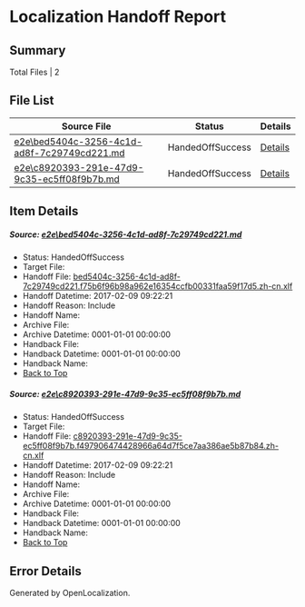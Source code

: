 # <a name='report-top'></a> Localization Handoff Report

## Summary
 Total Files | 2

## File List
 Source File | Status | Details 
 ----------- | ------ | ------- 
 [e2e\bed5404c-3256-4c1d-ad8f-7c29749cd221.md](https://github.com/OpenLocalizationTestOrg/ol-test0/blob/1886a261623864a2f46c2d572e5e75731c990d88/e2e/bed5404c-3256-4c1d-ad8f-7c29749cd221.md) | HandedOffSuccess | [Details](#35444854319cc2c3e930174b21bb0d0421bb93ef1)
 [e2e\c8920393-291e-47d9-9c35-ec5ff08f9b7b.md](https://github.com/OpenLocalizationTestOrg/ol-test0/blob/1886a261623864a2f46c2d572e5e75731c990d88/e2e/c8920393-291e-47d9-9c35-ec5ff08f9b7b.md) | HandedOffSuccess | [Details](#e83671b39aa04aaa7df01deedf4ad7fa2dec54a72)

## Item Details
##### <a name='35444854319cc2c3e930174b21bb0d0421bb93ef1'></a> Source: [e2e\bed5404c-3256-4c1d-ad8f-7c29749cd221.md](https://github.com/OpenLocalizationTestOrg/ol-test0/blob/1886a261623864a2f46c2d572e5e75731c990d88/e2e/bed5404c-3256-4c1d-ad8f-7c29749cd221.md)
* Status: HandedOffSuccess
* Target File: 
* Handoff File: [bed5404c-3256-4c1d-ad8f-7c29749cd221.f75b6f96b98a962e16354ccfb00331faa59f17d5.zh-cn.xlf](https://github.com/OpenLocalizationTestOrg/ol-test0-handoff/blob/99c444f4c28869b5db84acc1cd7aac67276cc7e3/ol-handoff/OpenLocalizationTestOrg/ol-test0-zhcn/shujia/ht/bed5404c-3256-4c1d-ad8f-7c29749cd221.f75b6f96b98a962e16354ccfb00331faa59f17d5.zh-cn.xlf)
* Handoff Datetime: 2017-02-09 09:22:21
* Handoff Reason: Include
* Handoff Name: 
* Archive File: 
* Archive Datetime: 0001-01-01 00:00:00
* Handback File: 
* Handback Datetime: 0001-01-01 00:00:00
* Handback Name: 
* [Back to Top](#report-top)

##### <a name='e83671b39aa04aaa7df01deedf4ad7fa2dec54a72'></a> Source: [e2e\c8920393-291e-47d9-9c35-ec5ff08f9b7b.md](https://github.com/OpenLocalizationTestOrg/ol-test0/blob/1886a261623864a2f46c2d572e5e75731c990d88/e2e/c8920393-291e-47d9-9c35-ec5ff08f9b7b.md)
* Status: HandedOffSuccess
* Target File: 
* Handoff File: [c8920393-291e-47d9-9c35-ec5ff08f9b7b.f497906474428966a64d7f5ce7aa386ae5b87b84.zh-cn.xlf](https://github.com/OpenLocalizationTestOrg/ol-test0-handoff/blob/99c444f4c28869b5db84acc1cd7aac67276cc7e3/ol-handoff/OpenLocalizationTestOrg/ol-test0-zhcn/shujia/ht/c8920393-291e-47d9-9c35-ec5ff08f9b7b.f497906474428966a64d7f5ce7aa386ae5b87b84.zh-cn.xlf)
* Handoff Datetime: 2017-02-09 09:22:21
* Handoff Reason: Include
* Handoff Name: 
* Archive File: 
* Archive Datetime: 0001-01-01 00:00:00
* Handback File: 
* Handback Datetime: 0001-01-01 00:00:00
* Handback Name: 
* [Back to Top](#report-top)


## Error Details

Generated by OpenLocalization.
